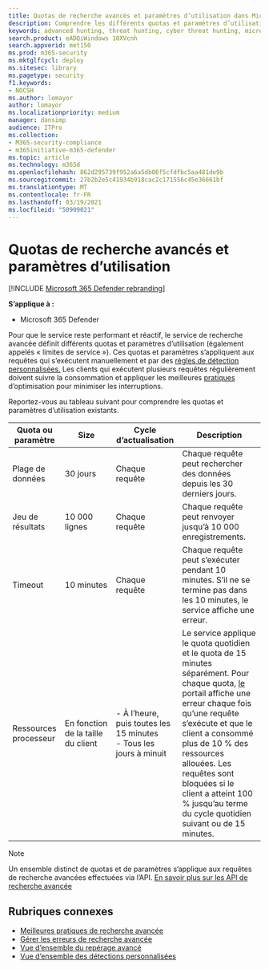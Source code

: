 ```yaml
---
title: Quotas de recherche avancés et paramètres d’utilisation dans Microsoft 365 Defender
description: Comprendre les différents quotas et paramètres d’utilisation (limites de service) qui conservent la réactivité du service de recherche avancée
keywords: advanced hunting, threat hunting, cyber threat hunting, microsoft threat protection, microsoft 365, mtp, m365, search, query, telemetry, schema, kusto, CPU limit, query limit, resources, maximum results, quota, parameters, allocation
search.product: eADQiWindows 10XVcnh
search.appverid: met150
ms.prod: m365-security
ms.mktglfcycl: deploy
ms.sitesec: library
ms.pagetype: security
f1.keywords:
- NOCSH
ms.author: lomayor
author: lomayor
ms.localizationpriority: medium
manager: dansimp
audience: ITPro
ms.collection:
- M365-security-compliance
- m365initiative-m365-defender
ms.topic: article
ms.technology: m365d
ms.openlocfilehash: 862d295739f952a6a5db06f5cfdfbc5aa481de9b
ms.sourcegitcommit: 27b2b2e5c41934b918cac2c171556c45e36661bf
ms.translationtype: MT
ms.contentlocale: fr-FR
ms.lasthandoff: 03/19/2021
ms.locfileid: "50909021"
---
```

# <a name="advanced-hunting-quotas-and-usage-parameters"></a>Quotas de recherche avancés et paramètres d’utilisation

[!INCLUDE [Microsoft 365 Defender rebranding](../includes/microsoft-defender.md)]


**S’applique à :**
- Microsoft 365 Defender

Pour que le service reste performant et réactif, le service de recherche avancée définit différents quotas et paramètres d’utilisation (également appelés « limites de service »). Ces quotas et paramètres s’appliquent aux requêtes qui s’exécutent manuellement et par des [règles de détection personnalisées.](custom-detection-rules.md) Les clients qui exécutent plusieurs requêtes régulièrement doivent suivre la consommation et appliquer les meilleures [pratiques](advanced-hunting-best-practices.md) d’optimisation pour minimiser les interruptions.

Reportez-vous au tableau suivant pour comprendre les quotas et paramètres d’utilisation existants.

| Quota ou paramètre | Size | Cycle d’actualisation | Description |
|--|--|--|--|
| Plage de données | 30 jours | Chaque requête | Chaque requête peut rechercher des données depuis les 30 derniers jours. |
| Jeu de résultats | 10 000 lignes | Chaque requête | Chaque requête peut renvoyer jusqu’à 10 000 enregistrements. |
| Timeout | 10 minutes | Chaque requête | Chaque requête peut s’exécuter pendant 10 minutes. S’il ne se termine pas dans les 10 minutes, le service affiche une erreur.
| Ressources processeur | En fonction de la taille du client | - À l’heure, puis toutes les 15 minutes<br>- Tous les jours à minuit | Le service applique le quota quotidien et le quota de 15 minutes séparément. Pour chaque quota, [le](advanced-hunting-errors.md) portail affiche une erreur chaque fois qu’une requête s’exécute et que le client a consommé plus de 10 % des ressources allouées. Les requêtes sont bloquées si le client a atteint 100 % jusqu’au terme du cycle quotidien suivant ou de 15 minutes. |

>[!NOTE] 
>Un ensemble distinct de quotas et de paramètres s’applique aux requêtes de recherche avancées effectuées via l’API. [En savoir plus sur les API de recherche avancée](./api-advanced-hunting.md)

## <a name="related-topics"></a>Rubriques connexes

- [Meilleures pratiques de recherche avancée](advanced-hunting-best-practices.md)
- [Gérer les erreurs de recherche avancée](advanced-hunting-errors.md)
- [Vue d’ensemble du repérage avancé](advanced-hunting-overview.md)
- [Vue d’ensemble des détections personnalisées](custom-detections-overview.md)